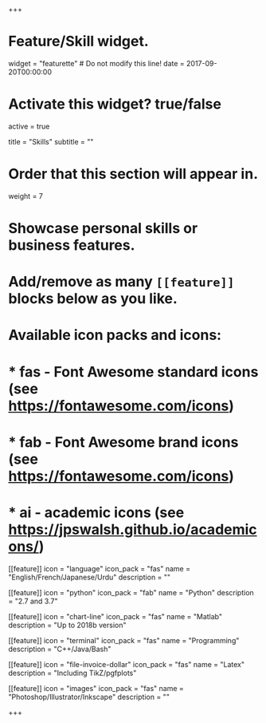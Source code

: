 +++
# Feature/Skill widget.
widget = "featurette"  # Do not modify this line!
date = 2017-09-20T00:00:00

# Activate this widget? true/false
active = true

title = "Skills"
subtitle = ""

# Order that this section will appear in.
weight = 7

# Showcase personal skills or business features.
# 
# Add/remove as many `[[feature]]` blocks below as you like.
# 
# Available icon packs and icons:
# * fas - Font Awesome standard icons (see https://fontawesome.com/icons)
# * fab - Font Awesome brand icons (see https://fontawesome.com/icons)
# * ai - academic icons (see https://jpswalsh.github.io/academicons/)

  
[[feature]]
  icon = "language"
  icon_pack = "fas"
  name = "English/French/Japanese/Urdu"
  description = ""  

[[feature]]
  icon = "python"
  icon_pack = "fab"
  name = "Python"
  description = "2.7 and 3.7"

[[feature]]
  icon = "chart-line"
  icon_pack = "fas"
  name = "Matlab"
  description = "Up to 2018b version"

[[feature]]
  icon = "terminal"
  icon_pack = "fas"
  name = "Programming"
  description = "C++/Java/Bash"  

[[feature]]
  icon = "file-invoice-dollar"
  icon_pack = "fas"
  name = "Latex"
  description = "Including TikZ/pgfplots"  

[[feature]]
  icon = "images"
  icon_pack = "fas"
  name = "Photoshop/Illustrator/Inkscape"
  description = ""  



+++
